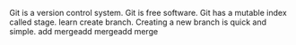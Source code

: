 Git is a version control system.
Git is free software.
Git has a mutable index called stage.
learn create branch.
Creating a new branch is quick and simple.
add mergeadd mergeadd merge